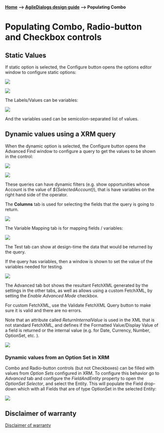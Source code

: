 __[Home](/) --> [AgileDialogs design guide](/guides/AgileDialogs-DesignGuide.md) --> Populating Combo__

# Populating Combo, Radio-button and Checkbox controls


## Static Values

If static option is selected, the Configure button opens the options editor
window to configure static options:

![](../media/AgileDialogsDesignGuide/PopulatingControls_01.png)

![](../media/AgileDialogsDesignGuide/PopulatingControls_02.png)

The Labels/Values can be variables:

![](../media/AgileDialogsDesignGuide/PopulatingControls_03.png)

And the variables used can be semicolon-separated list of values.

## Dynamic values using a XRM query

When the dynamic option is selected, the Configure button opens the Advanced
Find window to configure a query to get the values to be shown in the
control:

![](../media/AgileDialogsDesignGuide/PopulatingControls_04.png)

![](../media/AgileDialogsDesignGuide/PopulatingControls_05.png)

These queries can have dynamic filters (e.g. show opportunities whose
Account is the value of *\${SelectedAccount}*), that is have variables on
the right hand side of the operator.

The **Columns** tab is used for selecting the fields that the query is going
to return.

![](../media/AgileDialogsDesignGuide/PopulatingControls_06.png)

The Variable Mapping tab is for mapping fields / variables:

![](../media/AgileDialogsDesignGuide/PopulatingControls_07.png)

The Test tab can show at design-time the data that would be returned by the
query.

If the query has variables, then a window is shown to set the value of the
variables needed for testing.

![](../media/AgileDialogsDesignGuide/PopulatingControls_08.png)

The Advanced tab bot shows the resultant FetchXML generated by the settings
in the other tabs, as well as allows using a custom FetchXML, by setting the
*Enable Advanced Mode* checkbox.

For custom FetchXML, use the Validate FetchXML Query button to make sure it
is valid and there are no errors.

Note that an attribute called *ReturnInternalValue* is used in the XML that
is not standard FetchXML, and defines if the Formatted Value/Display Value
of a field is returned or the internal value (e.g. for Date, Currency,
Number, OptionSet, etc. ).

![](../media/AgileDialogsDesignGuide/PopulatingControls_09.png)

### Dynamic values from an Option Set in XRM

Combo and Radio-button controls (but not Checkboxes) can be filled with values
from *Option Sets* configured in XRM. To configure this behavior go to
*Advanced* tab and configure the *FieldAndEntity* property to open the
*OptionSet Selector*, and select the Entity. This will populate the Field
drop-down which with all Fields that are of type OptionSet in the selected
Entity:

![](../media/AgileDialogsDesignGuide/PopulatingControls_10.png)

## Disclaimer of warranty

[Disclaimer of warranty](DisclaimerOfWarranty.md)

